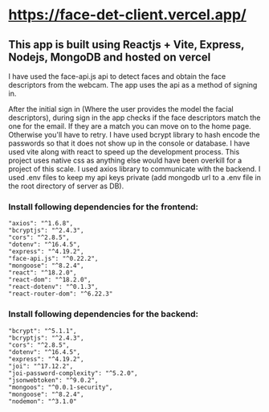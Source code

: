 # https://face-det-client.vercel.app/

## This app is built using Reactjs + Vite, Express, Nodejs, MongoDB and hosted on vercel

I have used the face-api.js api to detect faces and obtain the face descriptors from the webcam.
The app uses the api as a method of signing in.

After the initial sign in (Where the user provides the model the facial descriptors), during sign in the app checks if the face descriptors match the one for the email. 
If they are a match you can move on to the home page. Otherwise you'll have to retry.
I have used bcrypt library to hash encode the passwords so that it does not show up in the console or database.
I have used vite along with react to speed up the development process.
This project uses native css as anything else would have been overkill for a project of this scale.
I used axios library to communicate with the backend.
I used .env files to keep my api keys private (add mongodb url to a .env file in the root directory of server as DB).

### Install following dependencies for the frontend: 
    "axios": "^1.6.8",
    "bcryptjs": "^2.4.3",
    "cors": "^2.8.5",
    "dotenv": "^16.4.5",
    "express": "^4.19.2",
    "face-api.js": "^0.22.2",
    "mongoose": "^8.2.4",
    "react": "^18.2.0",
    "react-dom": "^18.2.0",
    "react-dotenv": "^0.1.3",
    "react-router-dom": "^6.22.3"
### Install following dependencies for the backend:
    "bcrypt": "^5.1.1",
    "bcryptjs": "^2.4.3",
    "cors": "^2.8.5",
    "dotenv": "^16.4.5",
    "express": "^4.19.2",
    "joi": "^17.12.2",
    "joi-password-complexity": "^5.2.0",
    "jsonwebtoken": "^9.0.2",
    "mongoos": "^0.0.1-security",
    "mongoose": "^8.2.4",
    "nodemon": "^3.1.0"
  



